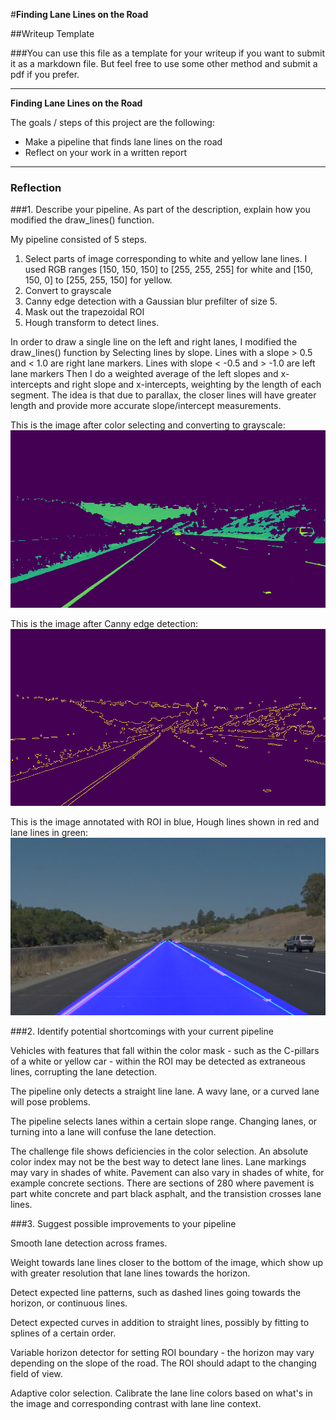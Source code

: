 #**Finding Lane Lines on the Road** 

##Writeup Template

###You can use this file as a template for your writeup if you want to submit it as a markdown file. But feel free to use some other method and submit a pdf if you prefer.

---

**Finding Lane Lines on the Road**

The goals / steps of this project are the following:
* Make a pipeline that finds lane lines on the road
* Reflect on your work in a written report


[//]: # (Image References)

[gray_solidYellowCurve]: ./test_images_output/gray_solidYellowCurve.jpg "After color select and grayscaling"

[edge_solidYellowCurve]: ./test_images_output/edge_solidYellowCurve.jpg "After edge detection"

[lines_solidYellowCurve]: ./test_images_output/lines_solidYellowCurve.jpg "Annotated with ROI, hough lines, and extrapolated lanes"

---

### Reflection

###1. Describe your pipeline. As part of the description, explain how you modified the draw_lines() function.

My pipeline consisted of 5 steps. 
1. Select parts of image corresponding to white and yellow lane lines. I used RGB ranges [150, 150, 150] to [255, 255, 255] for white and [150, 150, 0] to [255, 255, 150] for yellow.
2. Convert to grayscale
3. Canny edge detection with a Gaussian blur prefilter of size 5.
4. Mask out the trapezoidal ROI
5. Hough transform to detect lines.

In order to draw a single line on the left and right lanes, I modified the draw_lines() function by
Selecting lines by slope. Lines with a slope > 0.5 and < 1.0 are right lane markers. Lines with slope < -0.5 and > -1.0 are left lane markers
Then I do a weighted average of the left slopes and x-intercepts and right slope and x-intercepts, weighting by the length of each segment. The idea is that due to parallax, the closer lines will have greater length and provide more accurate slope/intercept measurements.

This is the image after color selecting and converting to grayscale:
![alt text][gray_solidYellowCurve]

This is the image after Canny edge detection:
![alt text][edge_solidYellowCurve]

This is the image annotated with ROI in blue, Hough lines shown in red and lane lines in green:
![alt text][lines_solidYellowCurve]


###2. Identify potential shortcomings with your current pipeline

Vehicles with features that fall within the color mask - such as the C-pillars of a white or yellow car - within the ROI may be detected as extraneous lines, corrupting the lane detection.

The pipeline only detects a straight line lane. A wavy lane, or a curved lane will pose problems.

The pipeline selects lanes within a certain slope range. Changing lanes, or turning into a lane will confuse the lane detection.

The challenge file shows deficiencies in the color selection. An absolute color index may not be the best way to detect lane lines. Lane markings may vary in shades of white. Pavement can also vary in shades of white, for example concrete sections. There are sections of 280 where pavement is part white concrete and part black asphalt, and the transistion crosses lane lines.

###3. Suggest possible improvements to your pipeline

Smooth lane detection across frames.

Weight towards lane lines closer to the bottom of the image, which show up with greater resolution that lane lines towards the horizon.

Detect expected line patterns, such as dashed lines going towards the horizon, or continuous lines.

Detect expected curves in addition to straight lines, possibly by fitting to splines of a certain order.

Variable horizon detector for setting ROI boundary - the horizon may vary depending on the slope of the road. The ROI should adapt to the changing field of view.

Adaptive color selection. Calibrate the lane line colors based on what's in the image and corresponding contrast with lane line context.
